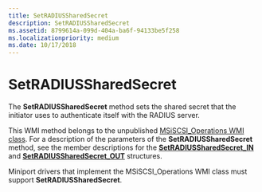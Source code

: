 ```yaml
---
title: SetRADIUSSharedSecret
description: SetRADIUSSharedSecret
ms.assetid: 8799614a-099d-404a-ba6f-94133be5f258
ms.localizationpriority: medium
ms.date: 10/17/2018
---
```


# SetRADIUSSharedSecret


The **SetRADIUSSharedSecret** method sets the shared secret that the initiator uses to authenticate itself with the RADIUS server.

This WMI method belongs to the unpublished [MSiSCSI\_Operations WMI class](msiscsi-operations-wmi-class.md). For a description of the parameters of the **SetRADIUSSharedSecret** method, see the member descriptions for the [**SetRADIUSSharedSecret\_IN**](https://msdn.microsoft.com/library/windows/hardware/ff565831) and [**SetRADIUSSharedSecret\_OUT**](https://msdn.microsoft.com/library/windows/hardware/ff565837) structures.

Miniport drivers that implement the MSiSCSI\_Operations WMI class must support **SetRADIUSSharedSecret**.

 

 





